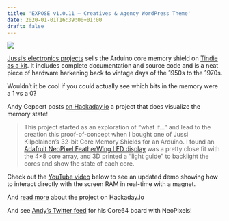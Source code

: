 ```yaml
---
title: 'EXPOSE v1.0.11 – Creatives & Agency WordPress Theme'
date: 2020-01-01T16:39:00+01:00
draft: false
---
```


![](https://cdn-blog.adafruit.com/uploads/2020/01/Untitled-2.png)

[Jussi’s electronics projects](http://jussikilpelainen.kapsi.fi/) sells the Arduino core memory shield on [Tindie as a kit](https://www.tindie.com/products/kilpelaj/core-memory-shield-for-arduino/). It includes complete documentation and source code and is a neat piece of hardware harkening back to vintage days of the 1950s to the 1970s.

Wouldn’t it be cool if you could actually see which bits in the memory were a 1 vs a 0?

Andy Geppert posts [on Hackaday.io](https://hackaday.io/project/163976-interactive-core-memory-shield-using-led-matrix) a project that does visualize the memory state!

> This project started as an exploration of “what if…” and lead to the creation this proof-of-concept when I bought one of Jussi Kilpelainen’s 32-bit Core Memory Shields for an Arduino. I found an [Adafruit NeoPixel FeatherWing LED display](https://www.adafruit.com/product/2945) was a pretty close fit with the 4×8 core array, and 3D printed a “light guide” to backlight the cores and show the state of each core.

Check out the [YouTube video](https://youtu.be/UCGXGNEb9kc) below to see an updated demo showing how to interact directly with the screen RAM in real-time with a magnet.

And [read more](https://hackaday.io/project/163976-interactive-core-memory-shield-using-led-matrix) about the project on Hackaday.io

And see [Andy’s Twitter feed](https://twitter.com/bikeandfly) for his Core64 board with NeoPixels!